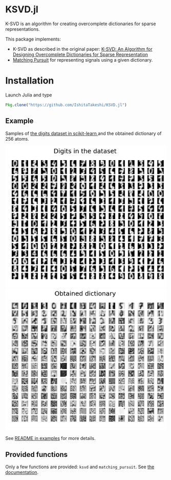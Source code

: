 # KSVD.jl

K-SVD is an algorithm for creating overcomplete dictionaries for sparse representations.  

This package implements:

* K-SVD as described in the original paper: [K-SVD: An Algorithm for Designing Overcomplete Dictionaries for Sparse Representation](http://www.cs.technion.ac.il/~freddy/papers/120.pdf)
* [Matching Pursuit](https://en.wikipedia.org/wiki/Matching_pursuit) for representing signals using a given dictionary.

# Installation
Launch Julia and type

```julia
Pkg.clone("https://github.com/IshitaTakeshi/KSVD.jl")
```

## Example
Samples of [the digits dataset in scikit-learn ](http://scikit-learn.org/stable/auto_examples/datasets/plot_digits_last_image.html) and the obtained dictionary of 256 atoms.

![images](examples/digit_images.png)
![digits256](examples/digits256.png)

See [README in examples](examples/README.md) for more details.

## Provided functions

Only a few functions are provided: `ksvd` and `matching_pursuit`.
See [the documentation](docs/build/index.md).

